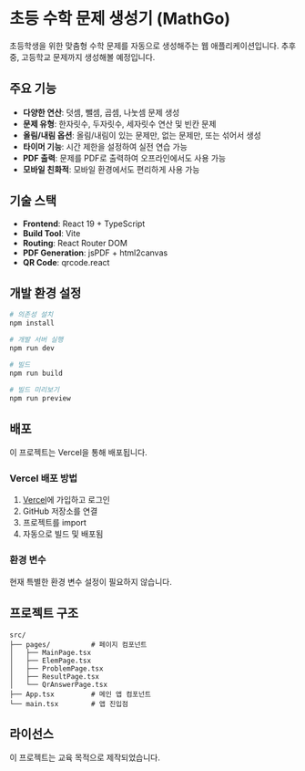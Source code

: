 # 초등 수학 문제 생성기 (MathGo)

초등학생을 위한 맞춤형 수학 문제를 자동으로 생성해주는 웹 애플리케이션입니다.
추후 중, 고등학교 문제까지 생성해볼 예정입니다.

## 주요 기능

- **다양한 연산**: 덧셈, 뺄셈, 곱셈, 나눗셈 문제 생성
- **문제 유형**: 한자릿수, 두자릿수, 세자릿수 연산 및 빈칸 문제
- **올림/내림 옵션**: 올림/내림이 있는 문제만, 없는 문제만, 또는 섞어서 생성
- **타이머 기능**: 시간 제한을 설정하여 실전 연습 가능
- **PDF 출력**: 문제를 PDF로 출력하여 오프라인에서도 사용 가능
- **모바일 친화적**: 모바일 환경에서도 편리하게 사용 가능

## 기술 스택

- **Frontend**: React 19 + TypeScript
- **Build Tool**: Vite
- **Routing**: React Router DOM
- **PDF Generation**: jsPDF + html2canvas
- **QR Code**: qrcode.react

## 개발 환경 설정

```bash
# 의존성 설치
npm install

# 개발 서버 실행
npm run dev

# 빌드
npm run build

# 빌드 미리보기
npm run preview
```

## 배포

이 프로젝트는 Vercel을 통해 배포됩니다.

### Vercel 배포 방법

1. [Vercel](https://vercel.com)에 가입하고 로그인
2. GitHub 저장소를 연결
3. 프로젝트를 import
4. 자동으로 빌드 및 배포됨

### 환경 변수

현재 특별한 환경 변수 설정이 필요하지 않습니다.

## 프로젝트 구조

```
src/
├── pages/          # 페이지 컴포넌트
│   ├── MainPage.tsx
│   ├── ElemPage.tsx
│   ├── ProblemPage.tsx
│   ├── ResultPage.tsx
│   └── QrAnswerPage.tsx
├── App.tsx         # 메인 앱 컴포넌트
└── main.tsx        # 앱 진입점
```

## 라이선스

이 프로젝트는 교육 목적으로 제작되었습니다. 

